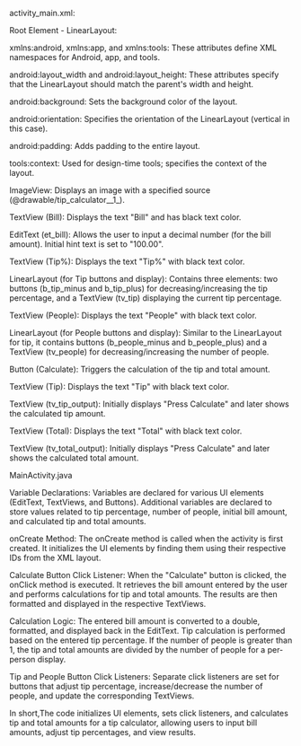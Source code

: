 activity_main.xml:

Root Element - LinearLayout:

xmlns:android, xmlns:app, and xmlns:tools: 
These attributes define XML namespaces for Android, app, and tools.

android:layout_width and android:layout_height: 
These attributes specify that the LinearLayout should match the parent's width and height.

android:background: 
Sets the background color of the layout.

android:orientation: 
Specifies the orientation of the LinearLayout (vertical in this case).

android:padding: 
Adds padding to the entire layout.

tools:context: 
Used for design-time tools; specifies the context of the layout.

ImageView:
Displays an image with a specified source (@drawable/tip_calculator__1_).

TextView (Bill):
Displays the text "Bill" and has black text color.

EditText (et_bill):
Allows the user to input a decimal number (for the bill amount).
Initial hint text is set to "100.00".

TextView (Tip%):
Displays the text "Tip%" with black text color.

LinearLayout (for Tip buttons and display):
Contains three elements: two buttons (b_tip_minus and b_tip_plus) for decreasing/increasing the tip percentage, and a TextView (tv_tip) displaying the current tip percentage.

TextView (People):
Displays the text "People" with black text color.

LinearLayout (for People buttons and display):
Similar to the LinearLayout for tip, it contains buttons (b_people_minus and b_people_plus) and a TextView (tv_people) for decreasing/increasing the number of people.

Button (Calculate):
Triggers the calculation of the tip and total amount.

TextView (Tip):
Displays the text "Tip" with black text color.

TextView (tv_tip_output):
Initially displays "Press Calculate" and later shows the calculated tip amount.

TextView (Total):
Displays the text "Total" with black text color.

TextView (tv_total_output):
Initially displays "Press Calculate" and later shows the calculated total amount.


MainActivity.java

Variable Declarations:
  Variables are declared for various UI elements (EditText, TextViews, and Buttons).
  Additional variables are declared to store values related to tip percentage, number of people, initial bill amount, and calculated tip and total amounts.

onCreate Method:
  The onCreate method is called when the activity is first created.
  It initializes the UI elements by finding them using their respective IDs from the XML layout.

Calculate Button Click Listener:
  When the "Calculate" button is clicked, the onClick method is executed.
  It retrieves the bill amount entered by the user and performs calculations for tip and total amounts.
  The results are then formatted and displayed in the respective TextViews.

Calculation Logic:
  The entered bill amount is converted to a double, formatted, and displayed back in the EditText.
  Tip calculation is performed based on the entered tip percentage.
  If the number of people is greater than 1, the tip and total amounts are divided by the number of people for a per-person display.

Tip and People Button Click Listeners:
  Separate click listeners are set for buttons that adjust tip percentage, increase/decrease the number of people, and update the corresponding TextViews.


In short,The code initializes UI elements, sets click listeners, and calculates tip and total amounts for a tip calculator, allowing users to input bill amounts, 
adjust tip percentages, and view results.
